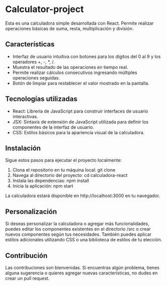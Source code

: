 # Calculator-project
Esta es una calculadora simple desarrollada con React. Permite realizar operaciones básicas de suma, resta, multiplicación y división.

## Características
  * Interfaz de usuario intuitiva con botones para los dígitos del 0 al 9 y los operadores +, -, *, /.
  * Muestra el resultado de las operaciones en tiempo real.
  * Permite realizar cálculos consecutivos ingresando múltiples operaciones seguidas.
  * Botón de limpiar para restablecer el valor mostrado en la pantalla.

## Tecnologías utilizadas
  * React: Librería de JavaScript para construir interfaces de usuario interactivas.
  * JSX: Sintaxis de extensión de JavaScript utilizada para definir los componentes de la interfaz de usuario.
  * CSS: Estilos básicos para la apariencia visual de la calculadora.

## Instalación
Sigue estos pasos para ejecutar el proyecto localmente:

1. Clona el repositorio en tu máquina local: 
    git clone <URL del repositorio>
2. Navega al directorio del proyecto:
    cd calculadora-react
3. Instala las dependencias:
    npm install
4. Inicia la aplicación:
    npm start

La calculadora estará disponible en http://localhost:3000 en tu navegador.

## Personalización
Si deseas personalizar la calculadora o agregar más funcionalidades, puedes editar los componentes existentes en el directorio /src o crear nuevos componentes según tus necesidades. También puedes aplicar estilos adicionales utilizando CSS o una biblioteca de estilos de tu elección.

## Contribución
Las contribuciones son bienvenidas. Si encuentras algún problema, tienes alguna sugerencia o quieres agregar nuevas características, no dudes en crear un pull request.
